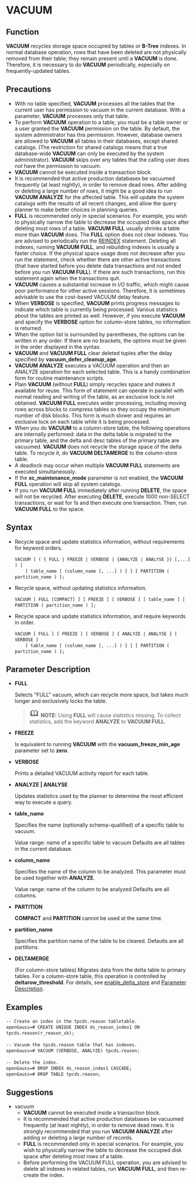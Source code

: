 # VACUUM<a name="EN-US_TOPIC_0289900615"></a>

## Function<a name="en-us_topic_0283137096_en-us_topic_0237122195_en-us_topic_0059777503_sd160e2f29b7240d88e6b4e9c7c7b8ae3"></a>

**VACUUM**  recycles storage space occupied by tables or  **B-Tree**  indexes. In normal database operation, rows that have been deleted are not physically removed from their table; they remain present until a  **VACUUM**  is done. Therefore, it is necessary to do  **VACUUM**  periodically, especially on frequently-updated tables.

## Precautions<a name="en-us_topic_0283137096_en-us_topic_0237122195_en-us_topic_0059777503_sc14108b37ff240e98423cf0f3a02fc33"></a>

-   With no table specified,  **VACUUM**  processes all the tables that the current user has permission to vacuum in the current database. With a parameter,  **VACUUM**  processes only that table.
-   To perform  **VACUUM**  operation to a table, you must be a table owner or a user granted the  **VACUUM**  permission on the table. By default, the system administrator has this permission. However, database owners are allowed to  **VACUUM**  all tables in their databases, except shared catalogs. \(The restriction for shared catalogs means that a true database-wide  **VACUUM**  can only be executed by the system administrator\).  **VACUUM**  skips over any tables that the calling user does not have the permission to vacuum.
-   **VACUUM**  cannot be executed inside a transaction block.
-   It is recommended that active production databases be vacuumed frequently \(at least nightly\), in order to remove dead rows. After adding or deleting a large number of rows, it might be a good idea to run  **VACUUM ANALYZE**  for the affected table. This will update the system catalogs with the results of all recent changes, and allow the query planner to make better choices in planning queries.
-   **FULL**  is recommended only in special scenarios. For example, you wish to physically narrow the table to decrease the occupied disk space after deleting most rows of a table.  **VACUUM FULL**  usually shrinks a table more than  **VACUUM**  does. The  **FULL**  option does not clear indexes. You are advised to periodically run the  [REINDEX](reindex.md)  statement. Deleting all indexes, running  **VACUUM FULL**, and rebuilding indexes is usually a faster choice. If the physical space usage does not decrease after you run the statement, check whether there are other active transactions \(that have started before you delete data transactions and not ended before you run  **VACUUM FULL**\). If there are such transactions, run this statement again when the transactions quit.
-   **VACUUM**  causes a substantial increase in I/O traffic, which might cause poor performance for other active sessions. Therefore, it is sometimes advisable to use the cost-based VACUUM delay feature.
-   When  **VERBOSE**  is specified,  **VACUUM**  prints progress messages to indicate which table is currently being processed. Various statistics about the tables are printed as well. However, if you execute  **VACUUM**  and specify the  **VERBOSE**  option for column-store tables, no information is returned.
-   When the option list is surrounded by parentheses, the options can be written in any order. If there are no brackets, the options must be given in the order displayed in the syntax.
-   **VACUUM**  and  **VACUUM FULL**  clear deleted tuples after the delay specified by  **vacuum\_defer\_cleanup\_age**.
-   **VACUUM ANALYZE**  executes a VACUUM operation and then an ANALYZE operation for each selected table. This is a handy combination form for routine maintenance scripts.
-   Plain  **VACUUM**  \(without  **FULL**\) simply recycles space and makes it available for reuse. This form of statement can operate in parallel with normal reading and writing of the table, as an exclusive lock is not obtained.  **VACUUM FULL**  executes wider processing, including moving rows across blocks to compress tables so they occupy the minimum number of disk blocks. This form is much slower and requires an exclusive lock on each table while it is being processed.
-   When you do  **VACUUM**  to a column-store table, the following operations are internally performed: data in the delta table is migrated to the primary table, and the delta and desc tables of the primary table are vacuumed.  **VACUUM**  does not recycle the storage space of the delta table. To recycle it, do  **VACUUM DELTAMERGE**  to the column-store table.
-   A deadlock may occur when multiple  **VACUUM FULL**  statements are executed simultaneously.
-   If the  **xc\_maintenance\_mode**  parameter is not enabled, the  **VACUUM FULL**  operation will skip all system catalogs.
-   If you run  **VACUUM FULL**  immediately after running  **DELETE**, the space will not be recycled. After executing  **DELETE**, execute 1000 non-SELECT transactions, or wait for 1s and then execute one transaction. Then, run  **VACUUM FULL**  to the space.

## Syntax<a name="en-us_topic_0283137096_en-us_topic_0237122195_en-us_topic_0059777503_s6ae572813e4047dbafe371b136af69ae"></a>

-   Recycle space and update statistics information, without requirements for keyword orders.

    ```
    VACUUM [ ( { FULL | FREEZE | VERBOSE | {ANALYZE | ANALYSE }} [,...] ) ]
        [ table_name [ (column_name [, ...] ) ] ] [ PARTITION ( partition_name ) ];
    ```

-   Recycle space, without updating statistics information.

    ```
    VACUUM [ FULL [COMPACT] ] [ FREEZE ] [ VERBOSE ] [ table_name ] [ PARTITION ( partition_name ) ];
    ```

-   Recycle space and update statistics information, and require keywords in order.

    ```
    VACUUM [ FULL ] [ FREEZE ] [ VERBOSE ] { ANALYZE | ANALYSE } [ VERBOSE ] 
        [ table_name [ (column_name [, ...] ) ] ] [ PARTITION ( partition_name ) ];
    ```


## Parameter Description<a name="en-us_topic_0283137096_en-us_topic_0237122195_en-us_topic_0059777503_sbca5ac35b0f942659382ddcabe74ee42"></a>

-   **FULL**

    Selects "FULL" vacuum, which can recycle more space, but takes much longer and exclusively locks the table.

    >![](public_sys-resources/icon-note.gif) **NOTE:** 
    >Using  **FULL**  will cause statistics missing. To collect statistics, add the keyword  **ANALYZE**  to  **VACUUM FULL**.

-   **FREEZE**

    Is equivalent to running  **VACUUM**  with the  **vacuum\_freeze\_min\_age**  parameter set to  **zero**.

-   **VERBOSE**

    Prints a detailed VACUUM activity report for each table.

-   **ANALYZE | ANALYSE**

    Updates statistics used by the planner to determine the most efficient way to execute a query.

-   **table\_name**

    Specifies the name \(optionally schema-qualified\) of a specific table to vacuum.

    Value range: name of a specific table to vacuum Defaults are all tables in the current database.

-   **column\_name**

    Specifies the name of the column to be analyzed. This parameter must be used together with  **ANALYZE**.

    Value range: name of the column to be analyzed Defaults are all columns.

-   **PARTITION**

    **COMPACT**  and  **PARTITION**  cannot be used at the same time.

-   **partition\_name**

    Specifies the partition name of the table to be cleared. Defaults are all partitions.

-   **DELTAMERGE**

    \(For column-store tables\) Migrates data from the delta table to primary tables. For a column-store table, this operation is controlled by  **deltarow\_threshold**. For details, see  [enable\_delta\_store](en-us_topic_0289900911.md#en-us_topic_0283136577_en-us_topic_0237124705_section1035224982816)  and  [Parameter Description](create-table.md#en-us_topic_0283137629_en-us_topic_0237122117_en-us_topic_0059778169_s99cf2ac11c79436c93385e4efd7c4428).


## Examples<a name="en-us_topic_0283137096_en-us_topic_0237122195_en-us_topic_0059777503_s030f55570baf48f8978effdf4361bb45"></a>

```
-- Create an index in the tpcds.reason tabletable.
openGauss=# CREATE UNIQUE INDEX ds_reason_index1 ON tpcds.reason(r_reason_sk);

-- Vacuum the tpcds.reason table that has indexes.
openGauss=# VACUUM (VERBOSE, ANALYZE) tpcds.reason;

-- Delete the index.
openGauss=# DROP INDEX ds_reason_index1 CASCADE;
openGauss=# DROP TABLE tpcds.reason;
```

## Suggestions<a name="en-us_topic_0283137096_en-us_topic_0237122195_en-us_topic_0059777503_section34774208154224"></a>

-   vacuum
    -   **VACUUM**  cannot be executed inside a transaction block.
    -   It is recommended that active production databases be vacuumed frequently \(at least nightly\), in order to remove dead rows. It is strongly recommended that you run  **VACUUM ANALYZE**  after adding or deleting a large number of records.
    -   **FULL**  is recommended only in special scenarios. For example, you wish to physically narrow the table to decrease the occupied disk space after deleting most rows of a table.
    -   Before performing the VACUUM FULL operation, you are advised to delete all indexes in related tables, run  **VACUUM FULL**, and then re-create the index.


